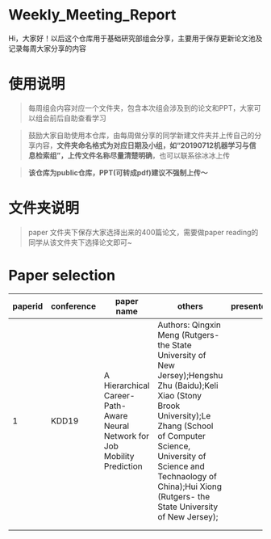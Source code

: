 # Weekly_Meeting_Report
Hi，大家好！以后这个仓库用于基础研究部组会分享，主要用于保存更新论文池及记录每周大家分享的内容

# 使用说明
>每周组会内容对应一个文件夹，包含本次组会涉及到的论文和PPT，大家可以组会前后自助查看学习

>鼓励大家自助使用本仓库，由每周做分享的同学新建文件夹并上传自己的分享内容，**文件夹命名格式为对应日期及小组，如“20190712机器学习与信息检索组”，上传文件名称尽量清楚明确**，也可以联系徐冰冰上传

>**该仓库为public仓库，PPT(可转成pdf)建议不强制上传～**

# 文件夹说明
>paper 文件夹下保存大家选择出来的400篇论文，需要做paper reading的同学从该文件夹下选择论文即可~



# **Paper selection**


|  paperid | conference  | paper name  |  others  |  presenter  |    source links      |
|---|---|---|---|---|---|
|  1  | KDD19  |  A Hierarchical Career-Path-Aware Neural Network for Job Mobility Prediction| Authors: Qingxin Meng (Rutgers- the State University of New Jersey);Hengshu Zhu (Baidu);Keli Xiao (Stony Brook University);Le Zhang (School of Computer Science, University of Science and Technaology of China);Hui Xiong (Rutgers- the State University of New Jersey);|   |   |
|   |   |   |   |   |   |
|   |   |   |   |   |   |
